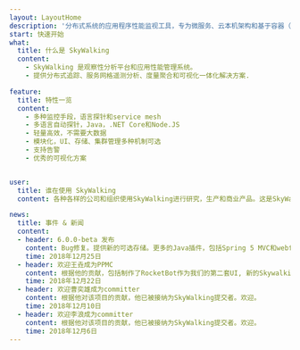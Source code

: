 ```yaml
---
layout: LayoutHome
description: '分布式系统的应用程序性能监视工具，专为微服务、云本机架构和基于容器（Docker、K8s、Mesos）架构而设计。'
start: 快速开始
what:
  title: 什么是 SkyWalking
  content:
    - SkyWalking 是观察性分析平台和应用性能管理系统。
    - 提供分布式追踪、服务网格遥测分析、度量聚合和可视化一体化解决方案.

feature:
  title: 特性一览
  content:
    - 多种监控手段，语言探针和service mesh
    - 多语言自动探针，Java，.NET Core和Node.JS
    - 轻量高效，不需要大数据
    - 模块化，UI、存储、集群管理多种机制可选
    - 支持告警
    - 优秀的可视化方案


user:
  title: 谁在使用 SkyWalking
  content: 各种各样的公司和组织使用SkyWalking进行研究，生产和商业产品。这是SkyWalking 的用户墙

news:
  title: 事件 & 新闻
  content:
  - header: 6.0.0-beta 发布
    content: Bug修复。提供新的可选存储。更多的Java插件，包括Spring 5 MVC和webflux。
    time: 2018年12月25日
  - header: 欢迎王垚成为PPMC
    content: 根据他的贡献，包括制作了RocketBot作为我们的第二套UI, 新的Skywalking官网和下一版本中非常酷的链路追踪页面.他已被接纳为SkyWalking PPMC。欢迎。
    time: 2018年12月22日
  - header: 欢迎曹奕雄成为committer
    content: 根据他对该项目的贡献，他已被接纳为SkyWalking提交者。欢迎。
    time: 2018年12月10日
  - header: 欢迎李浪成为committer
    content: 根据他对该项目的贡献，他已被接纳为SkyWalking提交者。欢迎。
    time: 2018年12月6日
---
```

